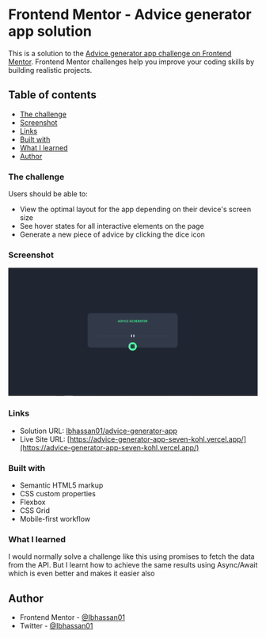 # Frontend Mentor - Advice generator app solution

This is a solution to the [Advice generator app challenge on Frontend Mentor](https://www.frontendmentor.io/challenges/advice-generator-app-QdUG-13db). Frontend Mentor challenges help you improve your coding skills by building realistic projects.

## Table of contents

  - [The challenge](#the-challenge)
  - [Screenshot](#screenshot)
  - [Links](#links)
  - [Built with](#built-with)
  - [What I learned](#what-i-learned)
- [Author](#author)

### The challenge

Users should be able to:

- View the optimal layout for the app depending on their device's screen size
- See hover states for all interactive elements on the page
- Generate a new piece of advice by clicking the dice icon

### Screenshot

![](./images/Screenshot%20(235).png)

### Links

- Solution URL: [Ibhassan01/advice-generator-app](https://github.com/Ibhassan01/advice-generator-app)
- Live Site URL: [https://advice-generator-app-seven-kohl.vercel.app/](https://advice-generator-app-seven-kohl.vercel.app/)

### Built with

- Semantic HTML5 markup
- CSS custom properties
- Flexbox
- CSS Grid
- Mobile-first workflow

### What I learned

I would normally solve a challenge like this using promises to fetch the data from the API. But I learnt how to achieve the same results using Async/Await which is even better and makes it easier also


## Author
- Frontend Mentor - [@Ibhassan01](https://www.frontendmentor.io/profile/Ibhassan01)
- Twitter - [@Ibhassan01](https://www.twitter.com/Ibhassan01)